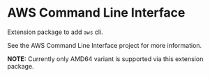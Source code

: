 # AWS Command Line Interface

Extension package to add `aws` cli.

See the AWS Command Line Interface project for more information.

**NOTE:** Currently only AMD64 variant is supported via this extension package.